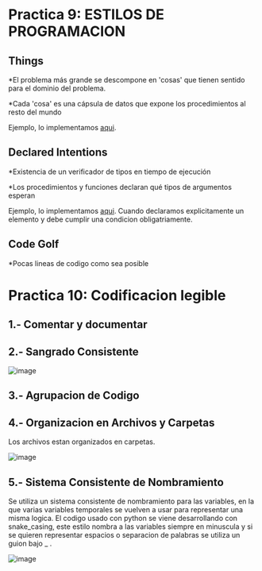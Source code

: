
# Practica 9: ESTILOS DE PROGRAMACION

## Things

*El problema más grande se descompone en 'cosas' que tienen sentido para el dominio del problema.

*Cada 'cosa' es una cápsula de datos que expone los procedimientos al resto del mundo

Ejemplo, lo implementamos [aqui](https://github.com/GiedraAlexandra19/Final_Project_Software_Engineer/blob/main/Evento.py).


## Declared Intentions

*Existencia de un verificador de tipos en tiempo de ejecución

*Los procedimientos y funciones declaran qué tipos de argumentos esperan

Ejemplo, lo implementamos [aqui](https://github.com/GiedraAlexandra19/Final_Project_Software_Engineer/blob/main/Evento.py).
Cuando declaramos explicitamente un elemento y debe cumplir una condicion obligatriamente.

## Code Golf

*Pocas lineas de codigo como sea posible


# Practica 10: Codificacion legible

## 1.- Comentar y documentar

## 2.- Sangrado Consistente

![image](https://user-images.githubusercontent.com/83047121/185671822-d0d27953-9030-40b1-98c7-cd075fcf5bb5.png)

## 3.- Agrupacion de Codigo

## 4.- Organizacion en Archivos y Carpetas
Los archivos estan organizados en carpetas.

![image](https://user-images.githubusercontent.com/83047121/185671865-d0ab1788-ef2c-406d-8a49-fb02f95eb1eb.png)

## 5.- Sistema Consistente de Nombramiento
Se utiliza un sistema consistente de nombramiento para las variables, en la que varias variables temporales se vuelven a usar para representar una misma logica. El codigo usado con python se viene desarrollando con snake_casing, este estilo nombra a las variables siempre en minuscula y si se quieren representar espacios o separacion de palabras se utiliza un guion bajo _ .

![image](https://user-images.githubusercontent.com/83047121/185671621-16b5c762-c2ba-4e1b-a346-6b98c18a2efd.png)

